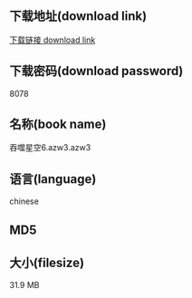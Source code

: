## 下载地址(download link)
[下载链接 download link](https://voluble-croquembouche-d321dc.netlify.app/?s=%E5%90%9E%E5%99%AC%E6%98%9F%E7%A9%BA6.azw3)

## 下载密码(download password)
8078

## 名称(book name)
吞噬星空6.azw3.azw3

## 语言(language)
chinese

## MD5


## 大小(filesize)
31.9 MB
